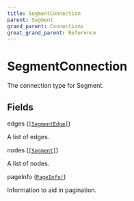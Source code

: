 ```yaml
---
title: SegmentConnection
parent: Segment
grand_parent: Connections
great_grand_parent: Reference
---
```


# SegmentConnection

The connection type for Segment.

## Fields

<div class="field-entry ">
  <span id="edges" class="field-name anchored">edges (<code><a href="/docs/reference/connection_type/segment_edge">[SegmentEdge]</a></code>)</span>

  <div class="description-wrapper">
   <p>A list of edges.</p>

  </div>
</div>

<div class="field-entry ">
  <span id="nodes" class="field-name anchored">nodes (<code><a href="/docs/reference/object/segment">[Segment]</a></code>)</span>

  <div class="description-wrapper">
   <p>A list of nodes.</p>

  </div>
</div>

<div class="field-entry ">
  <span id="page_info" class="field-name anchored">pageInfo (<code><a href="/docs/reference/object/page_info">PageInfo!</a></code>)</span>

  <div class="description-wrapper">
   <p>Information to aid in pagination.</p>

  </div>
</div>

